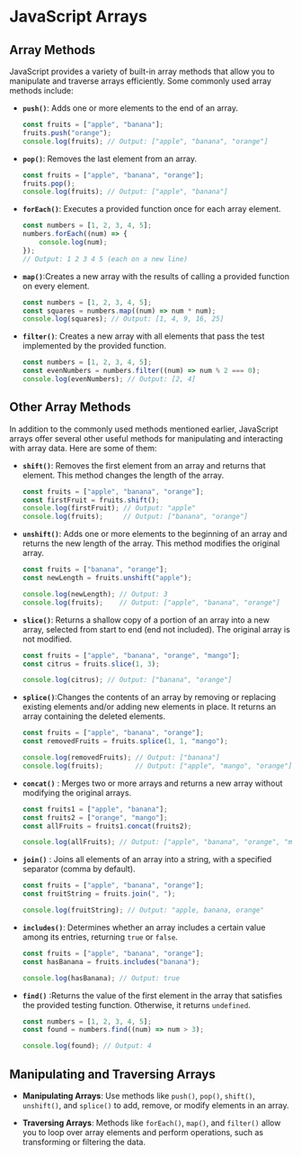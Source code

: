 # JavaScript Arrays

## Array Methods
JavaScript provides a variety of built-in array methods that allow you to manipulate and traverse arrays efficiently. Some commonly used array methods include:

- **`push()`**: Adds one or more elements to the end of an array.
  
  ```javascript
  const fruits = ["apple", "banana"];
  fruits.push("orange");
  console.log(fruits); // Output: ["apple", "banana", "orange"]
  ```
- **`pop()`**: Removes the last element from an array.
  
  ```javascript
  const fruits = ["apple", "banana", "orange"];
  fruits.pop();
  console.log(fruits); // Output: ["apple", "banana"]
  ```
- **`forEach()`**: Executes a provided function once for each array element.
  
  ```javascript
  const numbers = [1, 2, 3, 4, 5];
  numbers.forEach((num) => {
      console.log(num);
  });
  // Output: 1 2 3 4 5 (each on a new line)
  ```
- **`map()`**:Creates a new array with the results of calling a provided function on every element.
  ```javascript
  const numbers = [1, 2, 3, 4, 5];
  const squares = numbers.map((num) => num * num);
  console.log(squares); // Output: [1, 4, 9, 16, 25]
  ```
- **`filter()`**: Creates a new array with all elements that pass the test implemented by the provided function.
  ```javascript
  const numbers = [1, 2, 3, 4, 5];
  const evenNumbers = numbers.filter((num) => num % 2 === 0);
  console.log(evenNumbers); // Output: [2, 4]
  ```
## Other Array Methods

In addition to the commonly used methods mentioned earlier, JavaScript arrays offer several other useful methods for manipulating and interacting with array data. Here are some of them:

- **`shift()`**: Removes the first element from an array and returns that element. This method changes the length of the array.

  ```javascript
  const fruits = ["apple", "banana", "orange"];
  const firstFruit = fruits.shift();
  console.log(firstFruit); // Output: "apple"
  console.log(fruits);     // Output: ["banana", "orange"]
  ```
- **`unshift()`**: Adds one or more elements to the beginning of an array and returns the new length of the array. This method modifies the original array.

  ```javascript
  const fruits = ["banana", "orange"];
  const newLength = fruits.unshift("apple");

  console.log(newLength); // Output: 3
  console.log(fruits);    // Output: ["apple", "banana", "orange"]
  ```
- **`slice()`**: Returns a shallow copy of a portion of an array into a new array, selected from start to end (end not included). The original array is not modified.

  ```javascript
  const fruits = ["apple", "banana", "orange", "mango"];
  const citrus = fruits.slice(1, 3);

  console.log(citrus); // Output: ["banana", "orange"]
  ```
- **`splice()`**:Changes the contents of an array by removing or replacing existing elements and/or adding new elements in place. It returns an array containing the deleted elements.

  ```javascript
  const fruits = ["apple", "banana", "orange"];
  const removedFruits = fruits.splice(1, 1, "mango");

  console.log(removedFruits); // Output: ["banana"]
  console.log(fruits);        // Output: ["apple", "mango", "orange"]
  ```
- **`concat()`** : Merges two or more arrays and returns a new array without modifying the original arrays.

  ```javascript
  const fruits1 = ["apple", "banana"];
  const fruits2 = ["orange", "mango"];
  const allFruits = fruits1.concat(fruits2);

  console.log(allFruits); // Output: ["apple", "banana", "orange", "mango"]
  ```
- **`join()`** : Joins all elements of an array into a string, with a specified separator (comma by default).

  ```javascript
  const fruits = ["apple", "banana", "orange"];
  const fruitString = fruits.join(", ");

  console.log(fruitString); // Output: "apple, banana, orange"
  ```
- **`includes()`**: Determines whether an array includes a certain value among its entries, returning `true` or `false`.

  ```javascript
  const fruits = ["apple", "banana", "orange"];
  const hasBanana = fruits.includes("banana");

  console.log(hasBanana); // Output: true
  ```
- **`find()`** :Returns the value of the first element in the array that satisfies the provided testing function. Otherwise, it returns `undefined`.

  ```javascript
  const numbers = [1, 2, 3, 4, 5];
  const found = numbers.find((num) => num > 3);

  console.log(found); // Output: 4
  ```
## Manipulating and Traversing Arrays
- **Manipulating Arrays**: Use methods like `push()`, `pop()`, `shift()`, `unshift()`, and `splice()` to add, remove, or modify elements in an array.

- **Traversing Arrays**: Methods like `forEach()`, `map()`, and `filter()` allow you to loop over array elements and perform operations, such as transforming or filtering the data.
